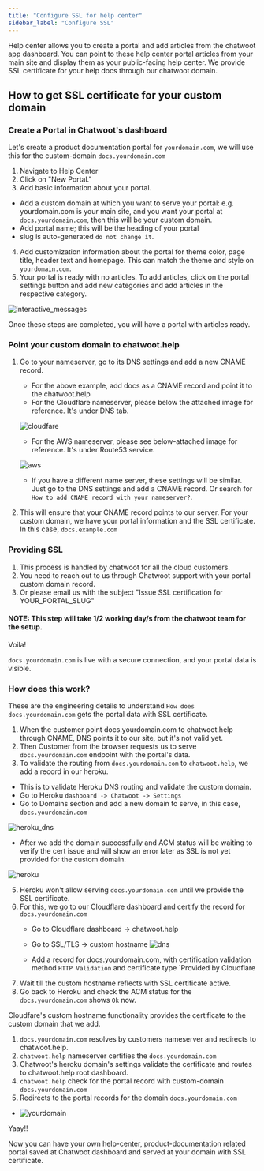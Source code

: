 ```yaml
---
title: "Configure SSL for help center"
sidebar_label: "Configure SSL"
---
```


Help center allows you to create a portal and add articles from the chatwoot app dashboard. You can point to these help center portal articles from your main site and display them as your public-facing help center.
We provide SSL certificate for your help docs through our chatwoot domain.


## How to get SSL certificate for your custom domain

### Create a Portal in Chatwoot's dashboard

Let's create a product documentation portal for `yourdomain.com`, we will use this for the custom-domain `docs.yourdomain.com`

1. Navigate to Help Center
2. Click on "New Portal."
3. Add basic information about your portal.
  - Add a custom domain at which you want to serve your portal: e.g. yourdomain.com is your main site, and you want your portal at `docs.yourdomain.com`, then this will be your custom domain.
  - Add portal name; this will be the heading of your portal
  - slug is auto-generated `do not change it`.
4. Add customization information about the portal for theme color, page title, header text and homepage. This can match the theme and style on `yourdomain.com`.
5. Your portal is ready with no articles. To add articles, click on the portal settings button and add new categories and add articles in the respective category.

![interactive_messages](./images/help-center/portal.gif)

Once these steps are completed, you will have a portal with articles ready.

### Point your custom domain to chatwoot.help

1. Go to your nameserver, go to its DNS settings and add a new CNAME record.
   - For the above example, add docs as a CNAME record and point it to the chatwoot.help
   - For the Cloudflare nameserver, please below the attached image for reference. It's under DNS tab.

   ![cloudfare](./images/help-center/cname-cloudfare-1.png)

   - For the AWS nameserver, please see below-attached image for reference. It's under Route53 service.

   ![aws](./images/help-center/cname-aws.png)

   - If you have a different name server, these settings will be similar. Just go to the DNS settings and add a CNAME record. Or search for `How to add CNAME record with your nameserver?`.
2. This will ensure that your CNAME record points to our server. For your custom domain, we have your portal information and the SSL certificate. In this case, `docs.example.com`


### Providing SSL

1. This process is handled by chatwoot for all the cloud customers.
2. You need to reach out to us through Chatwoot support with your portal custom domain record.
3. Or please email us with the subject "Issue SSL certification for YOUR_PORTAL_SLUG"

#### NOTE: This step will take 1/2 working day/s from the chatwoot team for the setup.

Voila!

`docs.yourdomain.com` is live with a secure connection, and your portal data is visible.


### How does this work?

These are the engineering details to understand `How does docs.yourdomain.com` gets the portal data with SSL certificate.

1. When the customer point docs.yourdomain.com to chatwoot.help through CNAME, DNS points it to our site, but it's not valid yet.
2. Then Customer from the browser requests us to serve `docs.yourdomain.com` endpoint with the portal's data.
4. To validate the routing from `docs.yourdomain.com` to `chatwoot.help`, we add a record in our heroku.
  - This is to validate Heroku DNS routing and validate the custom domain.
  - Go to Heroku `dashboard -> Chatwoot -> Settings`
  - Go to Domains section and add a new domain to serve, in this case, `docs.yourdomain.com`

  ![heroku_dns](./images/help-center/add-dns.png)

  - After we add the domain successfully and ACM status will be waiting to verify the cert issue and will show an error later as SSL is not yet provided for the custom domain.

  ![heroku](./images/help-center/heroku-dns.png)

5. Heroku won't allow serving `docs.yourdomain.com` until we provide the SSL certificate.
6. For this, we go to our Cloudflare dashboard and certify the record for `docs.yourdomain.com`
   - Go to Cloudflare dashboard -> chatwoot.help
   - Go to SSL/TLS -> custom hostname
    ![dns](./images/help-center/ssl-dns.png)

   - Add a record for docs.yourdomain.com, with certification validation method `HTTP Validation` and certificate type `Provided by Cloudflare
7. Wait till the custom hostname reflects with SSL certificate active.
8. Go back to Heroku and check the ACM status for the `docs.yourdomain.com` shows `Ok` now.

Cloudfare's custom hostname functionality provides the certificate to the custom domain that we add.

1. `docs.yourdomain.com` resolves by customers nameserver and redirects to chatwoot.help.
2. `chatwoot.help` nameserver certifies the `docs.yourdomain.com`
3. Chatwoot's heroku domain's settings validate the certificate and routes to chatwoot.help root dashboard.
4. `chatwoot.help` check for the portal record with custom-domain `docs.yourdomain.com`
5. Redirects to the portal records for the domain `docs.yourdomain.com`
 - ![yourdomain](./images/help-center/portal-your-domain.png)

Yaay!!

Now you can have your own help-center, product-documentation related portal saved at Chatwoot dashboard and served at your domain with SSL certificate.
